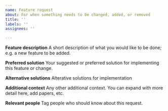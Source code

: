 ```yaml
---
name: Feature request
about: For when something needs to be changed, added, or removed
title: ''
labels: ''
assignees: ''

---
```


**Feature description**
A short description of what you would like to be done; e.g. a new feature to be added.

**Preferred solution**
Your suggested or preferred solution for implementing this feature or change.

**Alternative solutions**
Alterative solutions for implementation

**Additional context**
Any other additional context. You can expand with more detail here, add papers, etc.

**Relevant people**
Tag people who should know about this request.
